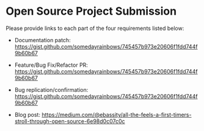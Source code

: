 # Open Source Project Submission

Please provide links to each part of the four requirements listed below:

* Documentation patch: https://gist.github.com/somedayrainbows/745457b973e20606f1fdd744f9b60b67

* Feature/Bug Fix/Refactor PR: https://gist.github.com/somedayrainbows/745457b973e20606f1fdd744f9b60b67

* Bug replication/confirmation: https://gist.github.com/somedayrainbows/745457b973e20606f1fdd744f9b60b67

* Blog post: https://medium.com/@ebassity/all-the-feels-a-first-timers-stroll-through-open-source-6e98d0c07c0c
